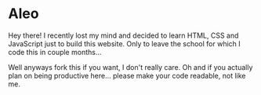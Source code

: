 # Aleo
Hey there! I recently lost my mind and decided to learn HTML, CSS and JavaScript just to build this website. Only to leave the school for which I code this in couple months...

Well anyways fork this if you want, I don't really care.
Oh and if you actually plan on being productive here... please make your code readable, not like me. 
